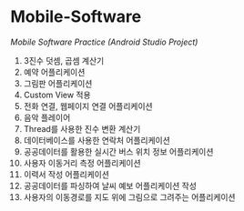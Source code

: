 # Mobile-Software
*Mobile Software Practice (Android Studio Project)*


1. 3진수 덧셈, 곱셈 계산기
2. 예약 어플리케이션
3. 그림판 어플리케이션
4. Custom View 적용
5. 전화 연결, 웹페이지 연결 어플리케이션
6. 음악 플레이어
7. Thread를 사용한 진수 변환 계산기
8. 데이터베이스를 사용한 연락처 어플리케이션
9. 공공데이터를 활용한 실시간 버스 위치 정보 어플리케이션
10. 사용자 이동거리 측정 어플리케이션
11. 이력서 작성 어플리케이션
12. 공공데이터를 파싱하여 날씨 예보 어플리케이션 작성
13. 사용자의 이동경로를 지도 위에 그림으로 그려주는 어플리케이션
